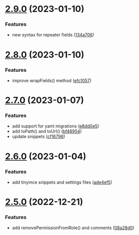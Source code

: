 # [2.9.0](https://github.com/baumrock/RockMigrations/compare/v2.8.0...v2.9.0) (2023-01-10)


### Features

* new syntax for repeater fields ([134a706](https://github.com/baumrock/RockMigrations/commit/134a706b8289b950f09c4ce7acefec06cbd4bcf6))



# [2.8.0](https://github.com/baumrock/RockMigrations/compare/v2.7.0...v2.8.0) (2023-01-10)


### Features

* improve wrapFields() method ([efc1057](https://github.com/baumrock/RockMigrations/commit/efc1057d05e9dab6e1677537bf4b01595fb4f7bf))



# [2.7.0](https://github.com/baumrock/RockMigrations/compare/v2.6.0...v2.7.0) (2023-01-07)


### Features

* add support for yaml migrations ([e8dd0e5](https://github.com/baumrock/RockMigrations/commit/e8dd0e59fdb141778b7b1d3f84a23467d7dd53f9))
* add toPath() and toUrl() ([bf48954](https://github.com/baumrock/RockMigrations/commit/bf48954349db491b40c7a7242bad11e4a07b34c0))
* update snippets ([cf16796](https://github.com/baumrock/RockMigrations/commit/cf167967be341e6c2a9bfdf93b8ce31310b76cb7))



# [2.6.0](https://github.com/baumrock/RockMigrations/compare/v2.5.0...v2.6.0) (2023-01-04)


### Features

* add tinymce snippets and settings files ([ade4ef5](https://github.com/baumrock/RockMigrations/commit/ade4ef53875daa7a0cc95183597779d29ad20b0d))



# [2.5.0](https://github.com/baumrock/RockMigrations/compare/v2.4.0...v2.5.0) (2022-12-21)


### Features

* add removePermissionFromRole() and comments ([08a28d0](https://github.com/baumrock/RockMigrations/commit/08a28d09ee2c3a282d7f278576812542f871bb9b))



